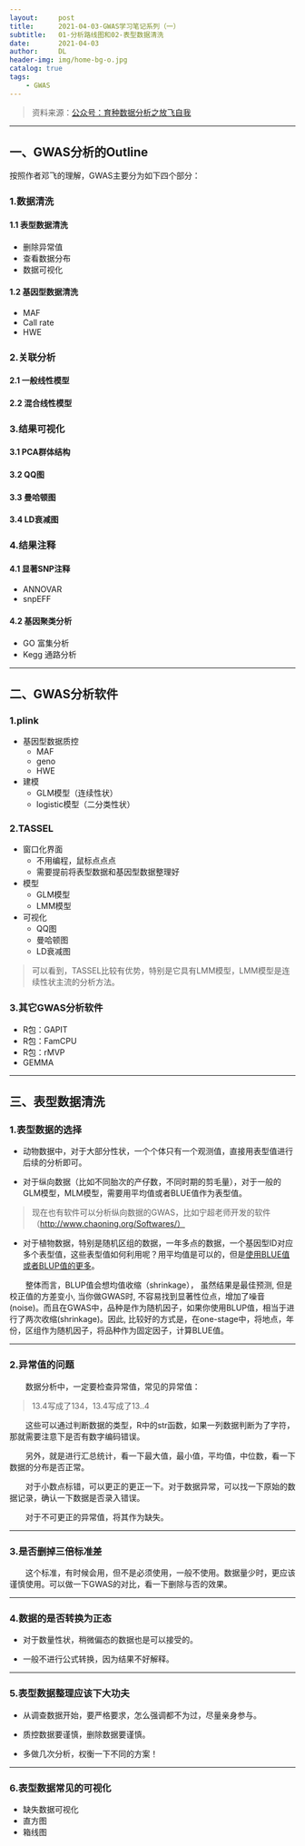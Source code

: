 ```yaml
---
layout:     post
title:      2021-04-03-GWAS学习笔记系列（一）
subtitle:   01-分析路线图和02-表型数据清洗
date:       2021-04-03
author:     DL
header-img: img/home-bg-o.jpg
catalog: true
tags:
    - GWAS
---
```


> 资料来源：[公众号：育种数据分析之放飞自我](https://mp.weixin.qq.com/mp/appmsgalbum?action=getalbum&__biz=MzI0MTIzNjYwNQ==&scene=1&album_id=1336983097581207553&count=3&uin=&key=&devicetype=Windows+10+x64&version=6302012c&lang=zh_CN&ascene=1&fontgear=2)

---

## 一、GWAS分析的Outline

按照作者邓飞的理解，GWAS主要分为如下四个部分：

### 1.数据清洗

#### 1.1 表型数据清洗

- 删除异常值
- 查看数据分布
- 数据可视化

#### 1.2 基因型数据清洗

- MAF
- Call rate
- HWE

### 2.关联分析

#### 2.1 一般线性模型
#### 2.2 混合线性模型

### 3.结果可视化

#### 3.1 PCA群体结构
#### 3.2 QQ图
#### 3.3 曼哈顿图
#### 3.4 LD衰减图

### 4.结果注释

#### 4.1 显著SNP注释

- ANNOVAR
- snpEFF

#### 4.2 基因聚类分析

- GO 富集分析
- Kegg 通路分析

---

## 二、GWAS分析软件

### 1.plink

- 基因型数据质控
	- MAF
	- geno
	- HWE
- 建模
	- GLM模型（连续性状）
	- logistic模型（二分类性状）

### 2.TASSEL

- 窗口化界面
	- 不用编程，鼠标点点点
	- 需要提前将表型数据和基因型数据整理好
- 模型
	- GLM模型
	- LMM模型
- 可视化
	- QQ图
	- 曼哈顿图
	- LD衰减图

> 可以看到，TASSEL比较有优势，特别是它具有LMM模型，LMM模型是连续性状主流的分析方法。

### 3.其它GWAS分析软件

- R包：GAPIT
- R包：FamCPU
- R包：rMVP
- GEMMA

---

## 三、表型数据清洗

### 1.表型数据的选择

- 动物数据中，对于大部分性状，一个个体只有一个观测值，直接用表型值进行后续的分析即可。

- 对于纵向数据（比如不同胎次的产仔数，不同时期的剪毛量），对于一般的GLM模型，MLM模型，需要用平均值或者BLUE值作为表型值。

> 现在也有软件可以分析纵向数据的GWAS，比如宁超老师开发的软件（http://www.chaoning.org/Softwares/）

- 对于植物数据，特别是随机区组的数据，一年多点的数据，一个基因型ID对应多个表型值，这些表型值如何利用呢？用平均值是可以的，但是[使用BLUE值或者BLUP值的更多](https://blog.csdn.net/yijiaobani/article/details/94712751)。


&emsp;&emsp;整体而言，BLUP值会想均值收缩（shrinkage）， 虽然结果是最佳预测, 但是校正值的方差变小, 当你做GWAS时, 不容易找到显著性位点，增加了噪音(noise)。而且在GWAS中，品种是作为随机因子，如果你使用BLUP值，相当于进行了两次收缩(shrinkage)。因此, 比较好的方式是，在one-stage中，将地点，年份，区组作为随机因子，将品种作为固定因子，计算BLUE值。

---

### 2.异常值的问题

&emsp;&emsp;数据分析中，一定要检查异常值，常见的异常值：

> 13.4写成了134，13.4写成了13..4

&emsp;&emsp;这些可以通过判断数据的类型，R中的str函数，如果一列数据判断为了字符，那就需要注意下是否有数字编码错误。

&emsp;&emsp;另外，就是进行汇总统计，看一下最大值，最小值，平均值，中位数，看一下数据的分布是否正常。

&emsp;&emsp;对于小数点标错，可以更正的更正一下。对于数据异常，可以找一下原始的数据记录，确认一下数据是否录入错误。

&emsp;&emsp;对于不可更正的异常值，将其作为缺失。

---

### 3.是否删掉三倍标准差

&emsp;&emsp;这个标准，有时候会用，但不是必须使用，一般不使用。数据量少时，更应该谨慎使用。可以做一下GWAS的对比，看一下删除与否的效果。

---

### 4.数据的是否转换为正态

- 对于数量性状，稍微偏态的数据也是可以接受的。

- 一般不进行公式转换，因为结果不好解释。

---

### 5.表型数据整理应该下大功夫

- 从调查数据开始，要严格要求，怎么强调都不为过，尽量亲身参与。

- 质控数据要谨慎，删除数据要谨慎。

- 多做几次分析，权衡一下不同的方案！

---

### 6.表型数据常见的可视化

- 缺失数据可视化
- 直方图
- 箱线图

